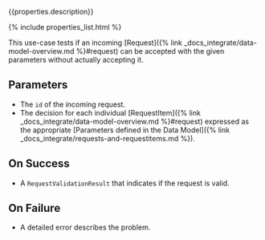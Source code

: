 {{properties.description}}

{% include properties_list.html %}

This use-case tests if an incoming [Request]({% link _docs_integrate/data-model-overview.md %}#request)
can be accepted with the given parameters without actually accepting it.

## Parameters

- The `id` of the incoming request.
- The decision for each individual [RequestItem]({% link _docs_integrate/data-model-overview.md %}#request)
  expressed as the appropriate [Parameters defined in the Data Model]({% link _docs_integrate/requests-and-requestitems.md %}).

## On Success

- A `RequestValidationResult` that indicates if the request is valid.

## On Failure

- A detailed error describes the problem.
